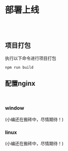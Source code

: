 # 部署上线

<br/>
<br/>

## 项目打包

执行以下命令进行项目打包
```
npm run build
```

## 配置nginx

<br/>

### window

(小编还在搬砖中，尽情期待！)

### linux

(小编还在搬砖中，尽情期待！)